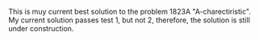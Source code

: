 This is muy current best solution to the problem 1823A "A-charectiristic". My current solution passes test 1, but not 2, therefore, the solution is still under construction.